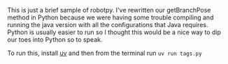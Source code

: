 This is just a brief sample of robotpy. I've rewritten our getBranchPose method in Python because we were having some trouble
compiling and running the java version with all the configurations that Java requires. Python is usually easier to run so I
thought this would be a nice way to dip our toes into Python so to speak.

To run this, install [uv](https://docs.astral.sh/uv/getting-started/installation/) and then from the terminal run `uv run tags.py`

